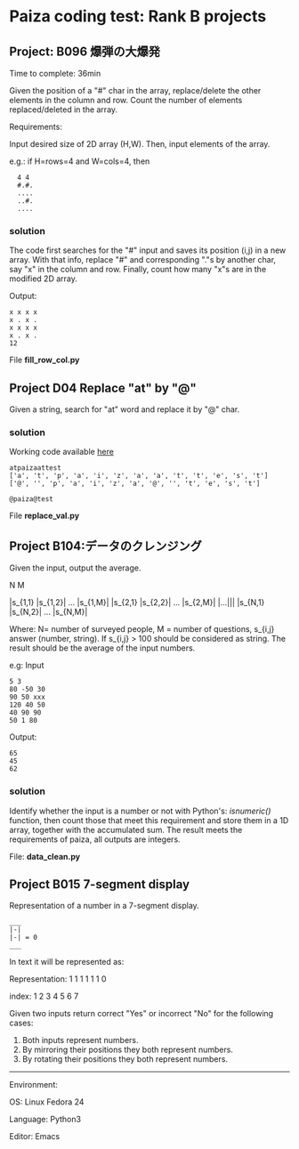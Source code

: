 # Paiza coding test: Rank B projects

## Project: B096 爆弾の大爆発

Time to complete: 36min

Given the position of a "#" char in the array, replace/delete the other elements in the column and row. Count the number of elements replaced/deleted in the array.

Requirements:

Input desired size of 2D array (H,W). Then, input elements of the array.

e.g.: if H=rows=4 and W=cols=4, then

      4 4
      #.#.
      ....
      ..#.
      ....

### solution

The code first searches for the "#" input and saves its position (i,j) in a new array. With that info, replace "#" and corresponding "."s by another char, say "x" in the column and row. Finally, count how many "x"s are in the modified 2D array.

Output:

	x x x x 
	x . x . 
	x x x x 
	x . x . 
	12

File **fill_row_col.py**

## Project D04 Replace "at" by "@"

Given a string, search for "at" word and replace it by "@" char.

### solution

Working code available [here](https://replit.com/@ndzerglink/ReplaceValue#main.py)

	atpaizaattest
	['a', 't', 'p', 'a', 'i', 'z', 'a', 'a', 't', 't', 'e', 's', 't']
	['@', '', 'p', 'a', 'i', 'z', 'a', '@', '', 't', 'e', 's', 't']
	
	@paiza@test

File **replace_val.py**

## Project B104:データのクレンジング

Given the input, output the average.

N M

|s_{1,1} |s_{1,2}| ... |s_{1,M}|
|s_{2,1} |s_{2,2}| ... |s_{2,M}|
|...|||
|s_{N,1} |s_{N,2}| ... |s_{N,M}|

Where: N= number of surveyed people, M = number of questions,
s_{i,j} answer (number, string). If s_{i,j} > 100 should be considered as string. The result should be the average of the input numbers.

e.g: Input

	5 3
	80 -50 30
	90 50 xxx
	120 40 50
	40 90 90
	50 1 80

Output:

	65
	45
	62

### solution

Identify whether the input is a number or not with Python's: _isnumeric()_ function, then count those that meet this requirement and store them in a 1D array, together with the accumulated sum. The result meets the requirements of paiza, all outputs are integers.

File: **data_clean.py**

## Project B015 7-segment display

Representation of a number in a 7-segment display.

	___
	|-|
	|-|	= 0
	___

In text it will be represented as: 

Representation:  1 1 1 1 1 1 0

index:           1 2 3 4 5 6 7

Given two inputs return correct "Yes" or incorrect "No" for the following cases:

1. Both inputs represent numbers.
2. By mirroring their positions they both represent numbers.
3. By rotating their positions they both represent numbers.

---
Environment:

OS: Linux Fedora 24

Language: Python3

Editor: Emacs

